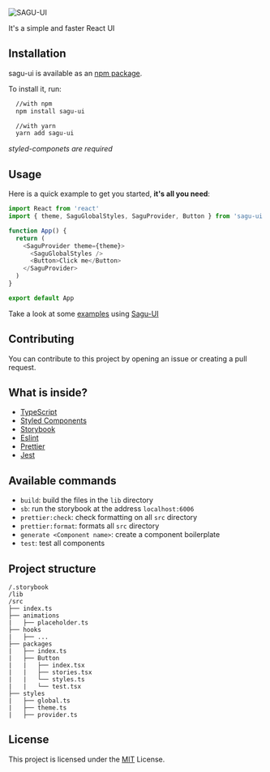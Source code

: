 ![SAGU-UI](./logo.png)

It's a simple and faster React UI

## Installation

sagu-ui is available as an [npm package](https://www.npmjs.com/package/sagu-ui).

To install it, run:

```bash
  //with npm
  npm install sagu-ui

  //with yarn
  yarn add sagu-ui
```

_styled-componets are required_

## Usage

Here is a quick example to get you started, **it's all you need**:

```js
import React from 'react'
import { theme, SaguGlobalStyles, SaguProvider, Button } from 'sagu-ui'

function App() {
  return (
    <SaguProvider theme={theme}>
      <SaguGlobalStyles />
      <Button>Click me</Button>
    </SaguProvider>
  )
}

export default App
```

Take a look at some [examples](./EXAMPLES.md) using [Sagu-UI](https://www.npmjs.com/package/sagu-ui)

## Contributing

You can contribute to this project by opening an issue or creating a pull request.

## What is inside?

- [TypeScript](https://www.typescriptlang.org/)
- [Styled Components](https://styled-components.com/)
- [Storybook](https://storybook.js.org/)
- [Eslint](https://eslint.org/)
- [Prettier](https://prettier.io/)
- [Jest](https://jestjs.io/)

## Available commands

- `build`: build the files in the `lib` directory
- `sb`: run the storybook at the address `localhost:6006`
- `prettier:check`: check formatting on all `src` directory
- `prettier:format`: formats all `src` directory
- `generate <Component name>`: create a component boilerplate
- `test`: test all components

## Project structure

```
/.storybook
/lib
/src
├── index.ts
├── animations
|   ├── placeholder.ts
├── hooks
|   ├── ...
├── packages
|   ├── index.ts
|   ├── Button
|   |   ├── index.tsx
|   |   ├── stories.tsx
|   |   └── styles.ts
|   |   └── test.tsx
├── styles
|   ├── global.ts
|   ├── theme.ts
|   ├── provider.ts
```

## License

This project is licensed under the [MIT](./LICENSE) License.
